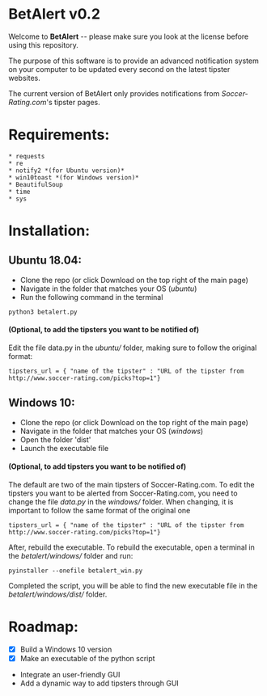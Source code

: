 # BetAlert v0.2

Welcome to **BetAlert** -- please make sure you look at the license before using this repository.

The purpose of this software is to provide an advanced notification system on your computer to be updated every second on the latest tipster websites.

The current version of BetAlert only provides notifications from *Soccer-Rating.com*'s tipster pages.
# Requirements:
```
* requests
* re
* notify2 *(for Ubuntu version)*
* win10toast *(for Windows version)*
* BeautifulSoup
* time
* sys 
```

# Installation:

## Ubuntu 18.04:
* Clone the repo (or click Download on the top right of the main page)
* Navigate in the folder that matches your OS (*ubuntu*)
* Run the following command in the terminal
```
python3 betalert.py
```

#### (Optional, to add the tipsters you want to be notified of)

Edit the file data.py in the *ubuntu/* folder, making sure to follow the original format:
```
tipsters_url = { "name of the tipster" : "URL of the tipster from http://www.soccer-rating.com/picks?top=1"}
```

## Windows 10:
* Clone the repo (or click Download on the top right of the main page)
* Navigate in the folder that matches your OS (*windows*)
* Open the folder 'dist'
* Launch the executable file

#### (Optional, to add tipsters you want to be notified of)

The default are two of the main tipsters of Soccer-Rating.com. To edit the tipsters you want to be alerted from Soccer-Rating.com, you need to change the file *data.py* in the *windows/* folder.
When changing, it is important to follow the same format of the original one
```
tipsters_url = { "name of the tipster" : "URL of the tipster from http://www.soccer-rating.com/picks?top=1"}
```
After, rebuild the executable. To rebuild the executable, open a terminal in the *betalert/windows/* folder and run:

```
pyinstaller --onefile betalert_win.py
```

Completed the script, you will be able to find the new executable file in the *betalert/windows/dist/* folder.

# Roadmap:
* [X] Build a Windows 10 version
* [X] Make an executable of the python script
* Integrate an user-friendly GUI
* Add a dynamic way to add tipsters through GUI
